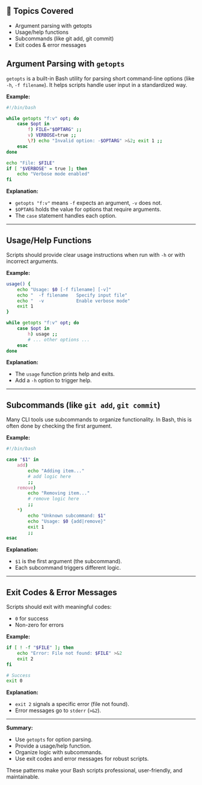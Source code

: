 ## 📌 Topics Covered
- Argument parsing with getopts
- Usage/help functions
- Subcommands (like git add, git commit)
- Exit codes & error messages


## Argument Parsing with `getopts`

`getopts` is a built-in Bash utility for parsing short command-line options (like `-h`, `-f filename`). It helps scripts handle user input in a standardized way.

**Example:**

```bash
#!/bin/bash

while getopts "f:v" opt; do
    case $opt in
        f) FILE="$OPTARG" ;;
        v) VERBOSE=true ;;
        \?) echo "Invalid option: -$OPTARG" >&2; exit 1 ;;
    esac
done

echo "File: $FILE"
if [ "$VERBOSE" = true ]; then
    echo "Verbose mode enabled"
fi
```

**Explanation:**  
- `getopts "f:v"` means `-f` expects an argument, `-v` does not.
- `$OPTARG` holds the value for options that require arguments.
- The `case` statement handles each option.

---

## Usage/Help Functions

Scripts should provide clear usage instructions when run with `-h` or with incorrect arguments.

**Example:**

```bash
usage() {
    echo "Usage: $0 [-f filename] [-v]"
    echo "  -f filename   Specify input file"
    echo "  -v            Enable verbose mode"
    exit 1
}

while getopts "f:v" opt; do
    case $opt in
        h) usage ;;
        # ... other options ...
    esac
done
```

**Explanation:**  
- The `usage` function prints help and exits.
- Add a `-h` option to trigger help.

---

## Subcommands (like `git add`, `git commit`)

Many CLI tools use subcommands to organize functionality. In Bash, this is often done by checking the first argument.

**Example:**

```bash
#!/bin/bash

case "$1" in
    add)
        echo "Adding item..."
        # add logic here
        ;;
    remove)
        echo "Removing item..."
        # remove logic here
        ;;
    *)
        echo "Unknown subcommand: $1"
        echo "Usage: $0 {add|remove}"
        exit 1
        ;;
esac
```

**Explanation:**  
- `$1` is the first argument (the subcommand).
- Each subcommand triggers different logic.

---

## Exit Codes & Error Messages

Scripts should exit with meaningful codes:  
- `0` for success  
- Non-zero for errors

**Example:**

```bash
if [ ! -f "$FILE" ]; then
    echo "Error: File not found: $FILE" >&2
    exit 2
fi

# Success
exit 0
```

**Explanation:**  
- `exit 2` signals a specific error (file not found).
- Error messages go to `stderr` (`>&2`).

---

**Summary:**  
- Use `getopts` for option parsing.
- Provide a usage/help function.
- Organize logic with subcommands.
- Use exit codes and error messages for robust scripts.

These patterns make your Bash scripts professional, user-friendly, and maintainable.
